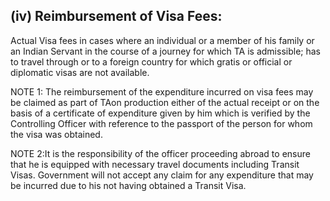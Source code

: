 ## (iv) Reimbursement of Visa Fees:

Actual Visa fees in cases where an individual or a member of his family or an Indian Servant in the course of a journey for which TA is admissible; has to travel through or to a foreign country for which gratis or official or diplomatic visas are not available.

NOTE 1: The reimbursement of the expenditure incurred on visa fees may be claimed as part of TAon production either of the actual receipt or on the basis of a certificate of expenditure given by him which is verified by the Controlling Officer with reference to the passport of the person for whom the visa was obtained.

NOTE 2:It is the responsibility of the officer proceeding abroad to ensure that he is equipped with necessary travel documents including Transit Visas. Government will not accept any claim for any expenditure that may be incurred due to his not having obtained a Transit Visa.
